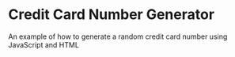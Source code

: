 # Credit Card Number Generator

An example of how to generate a random credit card number using JavaScript and HTML
